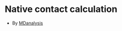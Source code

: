 # Native contact calculation

* By [MDanalysis](https://userguide.mdanalysis.org/1.0.1/examples/analysis/distances_and_contacts/contacts_native_fraction.html)

